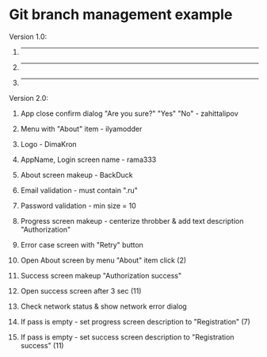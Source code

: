 Git branch management example
========================================

Version 1.0:

1. ---

2. ---

3. ---

Version 2.0:

1. App close confirm dialog "Are you sure?" "Yes" "No" - zahittalipov

2. Menu with "About" item - ilyamodder

3. Logo - DimaKron

4. AppName, Login screen name - rama333
 
5. About screen makeup - BackDuck

6. Email validation - must contain ".ru"

7. Password validation - min size = 10

7. Progress screen makeup - centerize throbber & add text description "Authorization"

8. Error case screen with "Retry" button

10. Open About screen by menu "About" item click (2)

11. Success screen makeup "Authorization success"

12. Open success screen after 3 sec (11)

13. Check network status & show network error dialog

14. If pass is empty - set progress screen description to "Registration" (7)

15. If pass is empty - set success screen description to "Registration success" (11)
